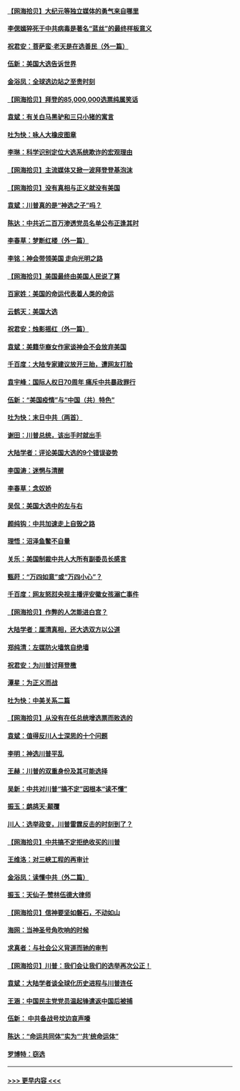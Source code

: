 #### [【网海拾贝】大纪元等独立媒体的勇气来自哪里](../pages/nsc993/n12629961.md?t=12190051) 
#### [李偲嫣猝死于中共病毒是著名“蓝丝”的最终样板意义](../pages/nsc993/n12628812.md?t=12190051) 
#### [祝君安：菩萨蛮·老天是在选善民（外一篇）](../pages/nsc993/n12628793.md?t=12190051) 
#### [伍新：美国大选告诉世界](../pages/nsc993/n12628768.md?t=12190051) 
#### [金浴凤：全球选边站之至贵时刻](../pages/nsc993/n12627318.md?t=12190051) 
#### [【网海拾贝】拜登的85,000,000选票纯属笑话](../pages/nsc993/n12626569.md?t=12190051) 
#### [袁斌：有关白马黑驴和三只小猪的寓言](../pages/nsc993/n12626198.md?t=12190051) 
#### [吐为快：咏人大橡皮图章](../pages/nsc993/n12624470.md?t=12190051) 
#### [李琳：科学识别定位大选系统欺诈的宏观理由](../pages/nsc993/n12624340.md?t=12190051) 
#### [【网海拾贝】主流媒体又掀一波拜登登基泡沫](../pages/nsc993/n12624000.md?t=12190051) 
#### [【网海拾贝】没有真相与正义就没有美国](../pages/nsc993/n12621885.md?t=12190051) 
#### [袁斌：川普真的是“神选之子”吗？](../pages/nsc993/n12621749.md?t=12190051) 
#### [陈达：中共近二百万渗透党员名单公布正逢其时](../pages/nsc993/n12620870.md?t=12190051) 
#### [李春草：梦断红楼（外一篇）](../pages/nsc993/n12619122.md?t=12190051) 
#### [李铭：神会带领美国 走向光明之路](../pages/nsc993/n12618584.md?t=12190051) 
#### [【网海拾贝】美国最终由美国人民说了算](../pages/nsc993/n12617255.md?t=12190051) 
#### [百家姓：美国的命运代表着人类的命运](../pages/nsc993/n12615838.md?t=12190051) 
#### [云鹤天：美国大选](../pages/nsc993/n12615994.md?t=12190051) 
#### [祝君安：烛影摇红（外一篇）](../pages/nsc993/n12615975.md?t=12190051) 
#### [袁斌：美籍华裔女作家谈神会不会放弃美国](../pages/nsc993/n12615263.md?t=12190051) 
#### [千百度：大陆专家建议放开三胎，遭网友打脸](../pages/nsc993/n12614456.md?t=12190051) 
#### [袁宇峰：国际人权日70周年 痛斥中共暴政罪行](../pages/nsc993/n12611965.md?t=12190051) 
#### [伍新：“美国疫情”与“中国（共）特色”](../pages/nsc993/n12611463.md?t=12190051) 
#### [吐为快：末日中共（两首）](../pages/nsc993/n12611461.md?t=12190051) 
#### [谢田：川普总统，该出手时就出手](../pages/nsc993/n12610905.md?t=12190051) 
#### [大陆学者：评论美国大选的9个错误姿势](../pages/nsc993/n12609586.md?t=12190051) 
#### [李国涛：迷惘与清醒](../pages/nsc993/n12607532.md?t=12190051) 
#### [李春草：念奴娇](../pages/nsc993/n12607083.md?t=12190051) 
#### [吴侃：美国大选中的左与右](../pages/nsc993/n12607054.md?t=12190051) 
#### [颜纯钩：中共加速走上自毁之路](../pages/nsc993/n12606473.md?t=12190051) 
#### [理悟：沼泽鱼鳖不自量](../pages/nsc993/n12606454.md?t=12190051) 
#### [关乐：美国制裁中共人大所有副委员长感言](../pages/nsc993/n12606442.md?t=12190051) 
#### [甄莳：“万四如意”或“万四小心”？](../pages/nsc993/n12606091.md?t=12190051) 
#### [千百度：网友怒怼央视主播评安徽女孩溺亡事件](../pages/nsc993/n12605370.md?t=12190051) 
#### [【网海拾贝】作弊的人怎能进白宫？](../pages/nsc993/n12603546.md?t=12190051) 
#### [大陆学者：厘清真相，还大选双方以公道](../pages/nsc993/n12603475.md?t=12190051) 
#### [郑纯清：左媒防火墙筑自绝墙](../pages/nsc993/n12602226.md?t=12190051) 
#### [祝君安：为川普讨拜登檄](../pages/nsc993/n12602199.md?t=12190051) 
#### [潭星：为正义而战](../pages/nsc993/n12600926.md?t=12190051) 
#### [吐为快：中美关系二篇](../pages/nsc993/n12600908.md?t=12190051) 
#### [【网海拾贝】从没有在任总统增选票而败选的](../pages/nsc993/n12600435.md?t=12190051) 
#### [袁斌：值得反川人士深思的十个问题](../pages/nsc993/n12600332.md?t=12190051) 
#### [李明：神选川普平乱](../pages/nsc993/n12599751.md?t=12190051) 
#### [王赫：川普的双重身份及其可能选择](../pages/nsc993/n12599723.md?t=12190051) 
#### [吴新：中共对川普“搞不定”因根本“读不懂”](../pages/nsc993/n12599502.md?t=12190051) 
#### [振玉：鹧鸪天‧颠覆](../pages/nsc993/n12599494.md?t=12190051) 
#### [川人：选举政变，川普雷霆反击的时刻到了？](../pages/nsc993/n12599291.md?t=12190051) 
#### [【网海拾贝】中共搞不定拒绝收买的川普](../pages/nsc993/n12598955.md?t=12190051) 
#### [王维洛：对三峡工程的再审计](../pages/nsc993/n12598436.md?t=12190051) 
#### [金浴凤：读懂中共（外二篇）](../pages/nsc993/n12597943.md?t=12190051) 
#### [振玉：天仙子‧赞林伍德大律师](../pages/nsc993/n12597929.md?t=12190051) 
#### [【网海拾贝】信神要坚如磐石，不动如山](../pages/nsc993/n12597901.md?t=12190051) 
#### [海网：当神圣号角吹响的时候](../pages/nsc993/n12595891.md?t=12190051) 
#### [求真者：与社会公义背道而驰的审判](../pages/nsc993/n12595868.md?t=12190051) 
#### [【网海拾贝】川普：我们会让我们的选举再次公正！](../pages/nsc993/n12594930.md?t=12190051) 
#### [袁斌：大陆学者谈全球化历史进程与川普连任](../pages/nsc993/n12594690.md?t=12190051) 
#### [王涵：中国民主党党员温起锋遣返中国后被捕](../pages/nsc993/n12594540.md?t=12190051) 
#### [伍新： 中共备战号坟边哀声嚎](../pages/nsc993/n12593086.md?t=12190051) 
#### [陈达：“命运共同体”实为“‘共’统命运体”](../pages/nsc993/n12590865.md?t=12190051) 
#### [罗博特：窃选](../pages/nsc993/n12590619.md?t=12190051) 

----
#### [ >>> 更早内容 <<< ](../indexes/nsc993-earlier.md)
